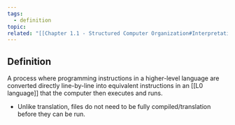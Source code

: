 ```yaml
---
tags:
  - definition
topic: 
related: "[[Chapter 1.1 - Structured Computer Organization#Interpretation]]"
---
```

## Definition
A process where programming instructions in a higher-level language are converted directly line-by-line into equivalent instructions in an [[L0 language]] that the computer then executes and runs.
- Unlike translation, files do not need to be fully compiled/translation before they can be run.